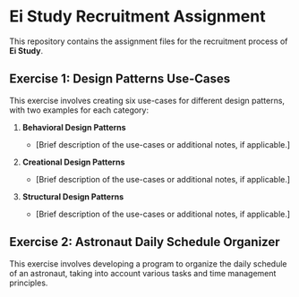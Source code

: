 # Ei Study Recruitment Assignment

This repository contains the assignment files for the recruitment process of **Ei Study**.

## Exercise 1: Design Patterns Use-Cases

This exercise involves creating six use-cases for different design patterns, with two examples for each category:

1. **Behavioral Design Patterns**  
   - [Brief description of the use-cases or additional notes, if applicable.]

2. **Creational Design Patterns**  
   - [Brief description of the use-cases or additional notes, if applicable.]

3. **Structural Design Patterns**  
   - [Brief description of the use-cases or additional notes, if applicable.]

## Exercise 2: Astronaut Daily Schedule Organizer

This exercise involves developing a program to organize the daily schedule of an astronaut, taking into account various tasks and time management principles.
